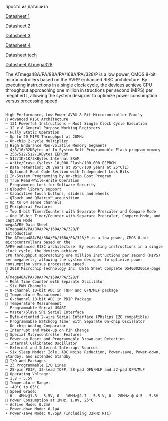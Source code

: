 просто из даташита


[Datasheet 1](https://static.chipdip.ru/lib/578/DOC011578910.pdf)

[Datasheet 2](https://static.chipdip.ru/lib/981/DOC022981320.pdf)

[Datasheet 3](https://static.chipdip.ru/lib/906/DOC027906355.pdf)

[Datasheet 4](https://static.chipdip.ru/lib/332/DOC014332997.pdf)

[Datasheet tech](https://static.chipdip.ru/lib/957/DOC011957097.pdf)

[Datasheet ATmega328](https://static.chipdip.ru/lib/549/DOC001549488.pdf)




The ATmega48A/PA/88A/PA/168A/PA/328/P is a low power, CMOS 8-bit microcontrollers based on the
AVR® enhanced RISC architecture. By executing instructions in a single clock cycle, the devices achieve
CPU throughput approaching one million instructions per second (MIPS) per megahertz, allowing the system designer to optimize power consumption versus processing speed.


~~~

High Performance, Low Power AVR® 8-Bit Microcontroller Family
 Advanced RISC Architecture
̶ 131 Powerful Instructions – Most Single Clock Cycle Execution
̶ 32 x 8 General Purpose Working Registers
̶ Fully Static Operation
̶ Up to 20 MIPS Throughput at 20MHz
̶ On-chip 2-cycle Multiplier
 High Endurance Non-volatile Memory Segments
̶ 4/8/16/32KBytes of In-System Self-Programmable Flash program memory
̶ 256/512/512/1KBytes EEPROM
̶ 512/1K/1K/2KBytes Internal SRAM
̶ Write/Erase Cycles: 10,000 Flash/100,000 EEPROM
̶ Data retention: 20 years at 85°C/100 years at 25°C(1)
̶ Optional Boot Code Section with Independent Lock Bits
 In-System Programming by On-chip Boot Program
 True Read-While-Write Operation
̶ Programming Lock for Software Security
 QTouch® library support
̶ Capacitive touch buttons, sliders and wheels
̶ QTouch and QMatrix™ acquisition
̶ Up to 64 sense channels
 Peripheral Features
̶ Two 8-bit Timer/Counters with Separate Prescaler and Compare Mode
̶ One 16-bit Timer/Counter with Separate Prescaler, Compare Mode, and Capture Mode
megaAVR® Data Sheet
ATmega48A/PA/88A/PA/168A/PA/328/P
Introduction
The ATmega48A/PA/88A/PA/168A/PA/328/P is a low power, CMOS 8-bit microcontrollers based on the
AVR® enhanced RISC architecture. By executing instructions in a single clock cycle, the devices achieve
CPU throughput approaching one million instructions per second (MIPS) per megahertz, allowing the system designer to optimize power consumption versus processing speed.
 2018 Microchip Technology Inc. Data Sheet Complete DS40002061A-page 2
ATmega48A/PA/88A/PA/168A/PA/328/P
̶ Real Time Counter with Separate Oscillator
̶ Six PWM Channels
̶ 8-channel 10-bit ADC in TQFP and QFN/MLF package
 Temperature Measurement
̶ 6-channel 10-bit ADC in PDIP Package
 Temperature Measurement
̶ Programmable Serial USART
̶ Master/Slave SPI Serial Interface
̶ Byte-oriented 2-wire Serial Interface (Philips I2C compatible)
̶ Programmable Watchdog Timer with Separate On-chip Oscillator
̶ On-chip Analog Comparator
̶ Interrupt and Wake-up on Pin Change
 Special Microcontroller Features
̶ Power-on Reset and Programmable Brown-out Detection
̶ Internal Calibrated Oscillator
̶ External and Internal Interrupt Sources
̶ Six Sleep Modes: Idle, ADC Noise Reduction, Power-save, Power-down, Standby, and Extended Standby
 I/O and Packages
̶ 23 Programmable I/O Lines
̶ 28-pin PDIP, 32-lead TQFP, 28-pad QFN/MLF and 32-pad QFN/MLF
 Operating Voltage:
̶ 1.8 - 5.5V
 Temperature Range:
̶ -40°C to 85°C
 Speed Grade:
̶ 0 - 4MHz@1.8 - 5.5V, 0 - 10MHz@2.7 - 5.5.V, 0 - 20MHz @ 4.5 - 5.5V
 Power Consumption at 1MHz, 1.8V, 25°C
̶ Active Mode: 0.2mA
̶ Power-down Mode: 0.1µA
• Power-save Mode: 0.75µA (Including 32kHz RTC)


~~~

